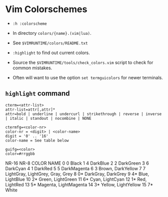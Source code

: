 # Vim Colorschemes

- `:h :colorscheme`

- In directory `colors/{name}.(vim|lua)`.
- See `$VIMRUNTIME/colors/README.txt`

- `:highlight` to find out current colors.

- Source the `$VIMRUNTIME/tools/check_colors.vim` script to check for common mistakes.

- Often will want to use the option `set termguicolors` for newer terminals.

## `highlight` command

```
cterm=<attr-list>
attr-list=attr[,attr]*
attr=bold | underline | undercurl | strikethrough | reverse | inverse | italic | standout | nocombine | NONE

ctermfg=<color-nr>
color-nr = <digit> | <color-name>
digit = '0' .. '16'
color-name = See table below

guifg=<color>
color=#rrggbb
```

NR-16   NR-8    COLOR NAME
0	      0	      Black
1	      4	      DarkBlue
2	      2	      DarkGreen
3	      6	      DarkCyan
4	      1	      DarkRed
5	      5	      DarkMagenta
6	      3	      Brown, DarkYellow
7	      7	      LightGray, LightGrey, Gray, Grey
8	      0\*	    DarkGray, DarkGrey
9	      4\*	    Blue, LightBlue
10	    2\*	    Green, LightGreen
11	    6\*	    Cyan, LightCyan
12	    1\*	    Red, LightRed
13	    5\*	    Magenta, LightMagenta
14	    3\*	    Yellow, LightYellow
15	    7\*	    White

